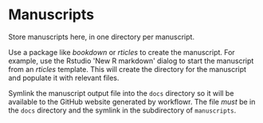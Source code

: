 # Manuscripts

Store manuscripts here, in one directory per manuscript.

Use a package like *bookdown* or *rticles* to create the manuscript.
For example, use the Rstudio 'New R markdown' dialog to start the manuscript from an *rticles* template.
This will create the directory for the manuscript and populate it with relevant files.

Symlink the manuscript output file into the `docs` directory
so it will be available to the GitHub website generated by workflowr.
The file *must* be in the `docs` directory
and the symlink in the subdirectory of `manuscripts`.
